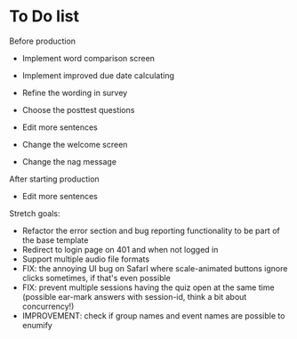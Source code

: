 # To Do list


Before production

- Implement word comparison screen
- Implement improved due date calculating

- Refine the wording in survey
- Choose the posttest questions
- Edit more sentences
- Change the welcome screen
- Change the nag message

After starting production
- Edit more sentences

Stretch goals:
- Refactor the error section and bug reporting functionality to be part of the base template
- Redirect to login page on 401 and when not logged in
- Support multiple audio file formats
- FIX: the annoying UI bug on SafarI where scale-animated buttons ignore clicks sometimes, if that's even possible
- FIX: prevent multiple sessions having the quiz open at the same time (possible ear-mark answers with session-id, think a bit about concurrency!)
- IMPROVEMENT: check if group names and event names are possible to enumify

